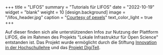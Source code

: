 +++
title = "LIFOS"
summary = "Tutorials für LIFOS"
date = "2022-10-19"
widget = "blank"
weight = 10
[design.background]
  image = "/lifos_header.jpg"
  caption = "[Courtesy of pexels](https://www.pexels.com/photo/macro-shot-of-water-drops-on-leaf-326461/)"
  text_color_light = true
+++

Auf dieser finden sich alle unterstützenden Infos zur Nutzung der Plattform LIFOS, die im Rahmen des Projekts "Lokale Infrastruktur für Open Science" entstanden ist. Das Projekt wurde ermöglicht durch die Stiftung [Innovation in der Hochschullehre](https://stiftung-hochschullehre.de/) und das [Projekt DigiTell](https://www.uni-frankfurt.de/106198465/Digital_Teaching_and_Learning_Lab___DigiTeLL).
